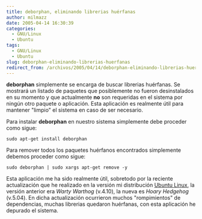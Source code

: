 ```yaml
---
title: deborphan, eliminando librerias huérfanas
author: milmazz
date: 2005-04-14 16:30:39
categories:
  - GNU/Linux
  - Ubuntu
tags:
  - GNU/Linux
  - Ubuntu
slug: deborphan-eliminando-librerias-huerfanas
redirect_from: /archivos/2005/04/14/deborphan-eliminando-librerias-huerfanas/
---
```


**deborphan** simplemente se encarga de buscar librerias huérfanas. Se mostrará un listado de paquetes que posiblemente no fueron desinstalados en su momento y que actualmente **no** son requeridas en el sistema por ningún otro paquete o aplicación. Esta aplicación es realmente útil para mantener "limpio" el sistema en caso de ser necesario.

Para instalar **deborphan** en nuestro sistema simplemente debe proceder como sigue:

    sudo apt-get install deborphan

Para remover todos los paquetes huérfanos encontrados simplemente debemos proceder como sigue:

    sudo deborphan | sudo xargs apt-get remove -y

Esta aplicación me ha sido realmente útil, sobretodo por la reciente actualización que he realizado en la versión mi distribución [Ubuntu Linux](http://www.ubuntulinux.org/), la versión anterior era _Warty Warthog_ (v.4.10), la nueva es _Hoary Hedgehog_ (v.5.04). En dicha actualización ocurrieron muchos "rompimientos" de dependencias, muchas librerias quedaron huérfanas, con esta aplicación he depurado el sistema.
